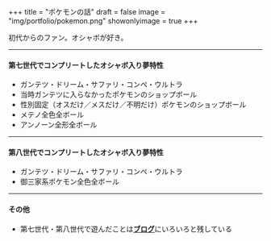 +++
title = "ポケモンの話"
draft = false
image = "img/portfolio/pokemon.png"
showonlyimage = true
+++

初代からのファン。オシャボが好き。
<!--more-->

***
#### 第七世代でコンプリートしたオシャボ入り夢特性
* ガンテツ・ドリーム・サファリ・コンペ・ウルトラ
* 当時ガンテツに入らなかったポケモンのショップボール
* 性別固定（オスだけ／メスだけ／不明だけ）ポケモンのショップボール
* メテノ全色全ボール
* アンノーン全形全ボール

***
#### 第八世代でコンプリートしたオシャボ入り夢特性
* ガンテツ・ドリーム・サファリ・コンペ・ウルトラ
* 御三家系ポケモン全色全ボール

***
#### その他
* 第七世代・第八世代で遊んだことは[**ブログ**](http://flying-breeder.blog.jp/)にいろいろと残している
　
　
